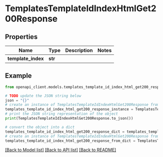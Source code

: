 # TemplatesTemplateIdIndexHtmlGet200Response


## Properties

Name | Type | Description | Notes
------------ | ------------- | ------------- | -------------
**template_index** | **str** |  | 

## Example

```python
from openapi_client.models.templates_template_id_index_html_get200_response import TemplatesTemplateIdIndexHtmlGet200Response

# TODO update the JSON string below
json = "{}"
# create an instance of TemplatesTemplateIdIndexHtmlGet200Response from a JSON string
templates_template_id_index_html_get200_response_instance = TemplatesTemplateIdIndexHtmlGet200Response.from_json(json)
# print the JSON string representation of the object
print(TemplatesTemplateIdIndexHtmlGet200Response.to_json())

# convert the object into a dict
templates_template_id_index_html_get200_response_dict = templates_template_id_index_html_get200_response_instance.to_dict()
# create an instance of TemplatesTemplateIdIndexHtmlGet200Response from a dict
templates_template_id_index_html_get200_response_from_dict = TemplatesTemplateIdIndexHtmlGet200Response.from_dict(templates_template_id_index_html_get200_response_dict)
```
[[Back to Model list]](../README.md#documentation-for-models) [[Back to API list]](../README.md#documentation-for-api-endpoints) [[Back to README]](../README.md)


